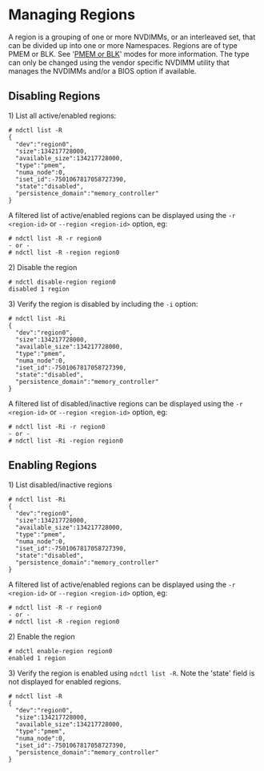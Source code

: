 # Managing Regions

A region is a grouping of one or more NVDIMMs, or an interleaved set, that can be divided up into one or more Namespaces.   Regions are of type PMEM or BLK.  See '[PMEM or BLK](concepts/libnvdimm-pmem-and-blk-modes.md)' modes for more information.  The type can only be changed using the vendor specific NVDIMM utility that manages the NVDIMMs and/or a BIOS option if available. 

## Disabling Regions

1\) List all active/enabled regions:

```text
# ndctl list -R
{
  "dev":"region0",
  "size":134217728000,
  "available_size":134217728000,
  "type":"pmem",
  "numa_node":0,
  "iset_id":-7501067817058727390,
  "state":"disabled",
  "persistence_domain":"memory_controller"
}
```

A filtered list of active/enabled regions can be displayed using the `-r <region-id>` or `--region <region-id>` option, eg:

```text
# ndctl list -R -r region0
- or -
# ndctl list -R -region region0
```

2\) Disable the region

```text
# ndctl disable-region region0
disabled 1 region
```

3\) Verify the region is disabled by including the `-i` option:

```text
# ndctl list -Ri
{
  "dev":"region0",
  "size":134217728000,
  "available_size":134217728000,
  "type":"pmem",
  "numa_node":0,
  "iset_id":-7501067817058727390,
  "state":"disabled",
  "persistence_domain":"memory_controller"
}
```

A filtered list of disabled/inactive regions can be displayed using the `-r <region-id>` or `--region <region-id>` option, eg:

```text
# ndctl list -Ri -r region0
- or -
# ndctl list -Ri -region region0
```

## Enabling Regions

1\) List disabled/inactive regions

```text
# ndctl list -Ri
{
  "dev":"region0",
  "size":134217728000,
  "available_size":134217728000,
  "type":"pmem",
  "numa_node":0,
  "iset_id":-7501067817058727390,
  "state":"disabled",
  "persistence_domain":"memory_controller"
}
```

A filtered list of active/enabled regions can be displayed using the `-r <region-id>` or `--region <region-id>` option, eg:

```text
# ndctl list -R -r region0
- or -
# ndctl list -R -region region0
```

2\) Enable the region

```text
# ndctl enable-region region0
enabled 1 region
```

3\) Verify the region is enabled using `ndctl list -R`.  Note the 'state' field is not displayed for enabled regions.

```text
# ndctl list -R
{
  "dev":"region0",
  "size":134217728000,
  "available_size":134217728000,
  "type":"pmem",
  "numa_node":0,
  "iset_id":-7501067817058727390,
  "persistence_domain":"memory_controller"
}
```



